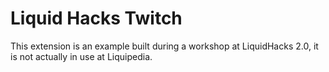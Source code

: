 # Liquid Hacks Twitch
This extension is an example built during a workshop at LiquidHacks 2.0, it is not actually in use at Liquipedia.
